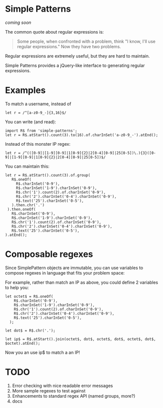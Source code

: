 # Simple Patterns

*coming soon*

The common quote about regular expressions is:

> Some people, when confronted with a problem,
> think "I know, I'll use regular expressions."
> Now they have two problems.

Regular expressions are extremely useful, but they are hard to maintain.

Simple Patterns provides a jQuery-like interface to generating regular
expressions.

# Examples

To match a username, instead of

    let r = /^[a-z0-9_-]{3,16}$/

You can write (and read):

    import R$ from 'simple-patterns';
    let r = R$.atStart().count(3).to(16).of.charInSet('a-z0-9_-').atEnd();

Instead of this monster IP regex:

    let r = /^(([0-9]|[1-9][0-9]|1[0-9]{2}|2[0-4][0-9]|25[0-5])\.){3}([0-9]|[1-9][0-9]|1[0-9]{2}|2[0-4][0-9]|25[0-5])$/

You can maintain this:

    let r = R$.atStart().count(3).of.group(
       R$.oneOf(
         R$.charInSet('0-9'),
         R$.charInSet('1-9').charInSet('0-9'),
         R$.chr('1').count(2).of.charInSet('0-9'),
         R$.chr('2').charInSet('0-4').charInSet('0-9'),
         R$.text('25').charInSet('0-5'),
       ).then.chr('.')
     ).then.oneOf(
       R$.charInSet('0-9'),
       R$.charInSet('1-9').charInSet('0-9'),
       R$.chr('1').count(2).of.charInSet('0-9'),
       R$.chr('2').charInSet('0-4').charInSet('0-9'),
       R$.text('25').charInSet('0-5'),
    ).atEnd();

# Composable regexes

Since SimplePattern objects are immutable, you can use variables to compose
regexes in language that fits your problem space:

For example, rather than match an IP as above, you could define 2 variables to help you:

    let octet$ = R$.oneOf(
        R$.charInSet('0-9'),
        R$.charInSet('1-9').charInSet('0-9'),
        R$.chr('1').count(2).of.charInSet('0-9'),
        R$.chr('2').charInSet('0-4').charInSet('0-9'),
        R$.text('25').charInSet('0-5'),
      );

    let dot$ = R$.chr('.');

    let ip$ = R$.atStart().join(octet$, dot$, octet$, dot$, octet$, dot$, $octet).atEnd();

Now you an use ip$ to match a an IP!


# TODO
1. Error checking with nice readable error messages
1. More sample regexes to test against
1. Enhancements to standard regex API (named groups, more?)
1. docs
